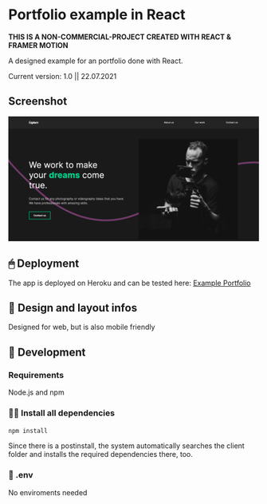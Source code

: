 # Portfolio example in React

**THIS IS A NON-COMMERCIAL-PROJECT CREATED WITH REACT & FRAMER MOTION**

A designed example for an portfolio done with React.

Current version: 1.0 || 22.07.2021

## Screenshot

![Landingpage Screenshot](./screenshots/screenshot.png)

## 🖱 Deployment

The app is deployed on Heroku and can be tested here:
[Example Portfolio](https://react-exampleportfolio.herokuapp.com/)

## 📲 Design and layout infos

Designed for web, but is also mobile friendly

## 🔧 Development

### Requirements

Node.js and npm

### 👨‍💻 Install all dependencies

`npm install`

Since there is a postinstall, the system automatically searches the client folder and installs the required dependencies there, too.

### 📜 .env

No enviroments needed
